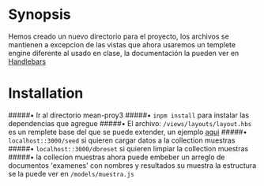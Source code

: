 # Synopsis

Hemos creado un nuevo directorio para el proyecto, los archivos se mantienen a excepcion de las vistas que ahora usaremos un templete engine diferente al usado en clase, la documentación la pueden ver en [Handlebars](http://handlebarsjs.com/builtin_helpers.html)

# Installation

#####• Ir al directorio mean-proy3
#####• `inpm install` para instalar las dependencias que agregue
#####• El archivo: `/views/layouts/layout.hbs` es un remplete base del que se puede extender, un ejemplo [aqui](https://github.com/defunctzombie/handlebars-extend-block)
#####• `localhost::3000/seed` si quieren cargar datos a la collection muestras
#####• `localhost::3000/dbreset` si quieren limpiar la collection muestras
#####• la collecion muestras ahora puede embeber un arreglo de documentos 'examenes' con nombres y resultados su muestra la estructura se la puede ver en `/models/muestra.js`
